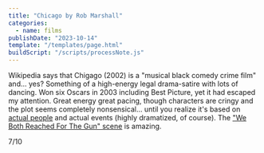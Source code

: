 ```yaml
---
title: "Chicago by Rob Marshall"
categories:
  - name: films
publishDate: "2023-10-14"
template: "/templates/page.html"
buildScript: "/scripts/processNote.js"
---
```


Wikipedia says that Chigago (2002) is a "musical black comedy crime film" and... yes? Something of a high-energy legal drama-satire with lots of dancing. Won six Oscars in 2003 including Best Picture, yet it had escaped my attention. Great energy great pacing, though characters are cringy and the plot seems completely nonsensical... until you realize it's based on [actual people](https://en.wikipedia.org/wiki/Beulah_Annan) and actual events (highly dramatized, of course). The ["We Both Reached For The Gun" scene](https://www.youtube.com/watch?v=9LcAUfhcFmA) is amazing.

7/10
